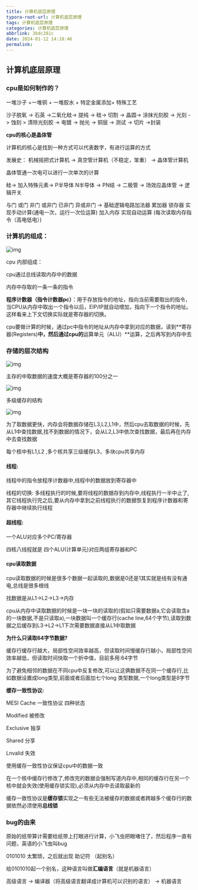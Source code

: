 ```yaml
---
title: 计算机底层原理
typora-root-url: 计算机底层原理
tags: 计算机底层原理
categories: 计算机底层原理
abbrlink: 3bdc281c
date: 2024-01-12 14:18:46
permalink:
---
```




## 计算机底层原理

### cpu是如何制作的？

一堆沙子 +一堆铜 + 一堆胶水 + 特定金属添加+ 特殊工艺

沙子脱氧 -> 石英 ->二氧化硅-> 提纯 -> 硅-> 切割 -> 晶圆-> 涂抹光刻胶 -> 光刻 -> 蚀刻 > 清除光刻胶 -> 电镀 -> 抛光 -> 铜层 -> 测试 -> 切片 ->封装

**cpu的核心是晶体管**

计算机的核心是找到一种方式可以代表数字，有进行运算的方式

发展史： 机械摇把式计算机 -> 真空管计算机（不稳定，笨重） -> 晶体管计算机

晶体管通一次电可以进行一次单次的计算

硅-> 加入特殊元素-> P半导体 N半导体 -> PN结 -> 二极管 -> 场效应晶体管 -> 逻辑开关

与门 或门 非门 或非门 已非门 异或非门 -> 基础逻辑电路加法器 累加器 锁存器
实现手动计算(通电一次，运行一次位运算)
加入内存 实现自动运算 (每次读取内存指令（高电低电）)

### 计算机的组成：

![img](./计算机组成图.png)

cpu 内部组成：

cpu通过总线读取内存中的数据

内存中存取的一条一条的指令

**程序计数器（指令计数器pc）**：用于存放指令的地址，指向当前需要取出的指令，当CPU从内存中取出一个指令以后，EIP/IP就自动增加，指向下一个指令的地址。这样看来上下文切换实际就是寄存器的切换。

cpu要做计算的时候，通过pc中指令的地址从内存中拿到对应的数据，读到**寄存器(Registers)**中，然后通过cpu的**运算单元（ALU）**运算，之后再写到内存中去

### 存储的层次结构

![img](./存储的层此结构.png)



主存的中取数据的速度大概是寄存器的100分之一

![img](./速度对比.png)

多级缓存的结构

![img](./多级缓存结构.png)

为了取数据更快，内存会将数据存储在L3,L2,L1中，然后cpu去取数据的时候，先从L1中查找数据,找不到数据的情况下，会从L2,L3中依次查找数据，最后再在内存中去查找数据

每个核中有L1,L2 ,多个核共享三级缓存L3，多块cpu共享内存

#### 线程:

线程中的指令放程序计数器中,线程中的数据放到寄存器中

线程的切换: 多线程执行的时候,要将线程的数据存到内存中,线程执行一半中止了,其它线程执行完之后,要从内存中拿到之前线程执行的数据恢复到程序计数器和寄存器中继续执行线程

#### 超线程:

一个ALU对应多个PC/寄存器

四核八线程就是  四个ALU(计算单元)对应两组寄存器和PC

#### cpu读取数据

cpu读取数据的时候是很多个数据一起读取的,数据是0还是1其实就是线有没有通电,总线是很多根线

找数据是从L1->L2->L3->内存 

cpu从内存中读取数据的时候是一块一块的读取的(假如只需要数据a,它会读取含a的一块数据,不是只读取a),一块数据叫一个缓存行(cache line,64个字节),读取到数据之后缓存到L3->L2->L1下次需要数据直接从L1中取数据

**为什么只读取64字节数据?**

缓存行缓存行越大，局部性空间效率越高，但读取时间慢缓存行越小，局部性空间效率越低，但读取时间快取一个折中值，目前多用:64字节

为了避免相邻的数据在不同cpu中反复修改,可以让这俩数据不在同一个缓存行,比如数据设置成long类型,前面或者后面加七个long 类型数据,一个long类型是8字节



**缓存一致性协议:** 

MESI Cache 一致性协议 四种状态

Modified 被修改

Exclusive 独享

Shared 分享

Lnvalid 失效



使用缓存一致性协议保证cpu中的数据一致

在一个核中缓存行修改了,修改完的数据会强制写道内存中,相同的缓存行在另一个核中就会失效(使用缓存锁实现),必须从内存中去读取最新的

缓存一致性协议是**缓存锁**实现之一有些无法被缓存的数据或者跨越多个缓存行的数据依然必须使用**总线锁**

### bug的由来

原始的纸带算计需要给纸带上打眼进行计算，小飞虫把眼堵住了，然后程序一直有问题，英语的小飞虫叫bug

0101010 太繁琐，之后就出现 助记符 （起别名）

给0101010起一个别名，这种语言叫做**汇编语言**（就是机器语言）

高级语言 -> 编译器（将高级语言翻译成计算机可以识别的语言） -> 机器语言


